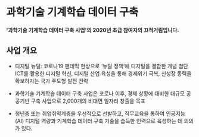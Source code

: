 # 과학기술 기계학습 데이터 구축
#### '과학기술 기계학습 데이터 구축 사업'의 2020년 초급 참여자의 끄적거림입니다.

## 사업 개요
* 디지털 뉴딜: 코로나19 팬데믹 현상으로 ‘뉴딜 정책’에 디지털을 결합한 개념
첨단 ICT를 활용한 디지털 혁신, 디지털 산업 육성을 통해 경제위기 극복,
신성장 동력을 확보하자는 국가 주도형 발전 전략

* 과학기술 기계학습 데이터 구축 사업은 코로나 이후, 경제 상황에
대비한 대규모 공공기반 구축 사업으로 2,000개의 비대면 일자리 창출을 목표

* 청년층 또는 취업취약계층을 우선적으로 선발하고, 직무교육을
통하여 인공지능(AI) 디지털 역량과 기계학습 데이터 구축 기술을 습득한 인력으로
육성하는 데 의의가 있다.
